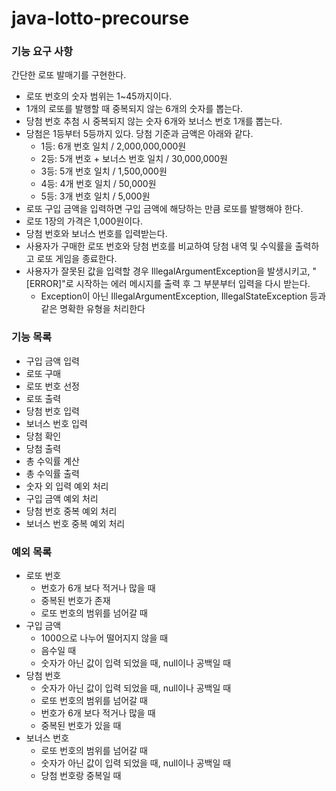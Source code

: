 # java-lotto-precourse

### 기능 요구 사항
간단한 로또 발매기를 구현한다.
- 로또 번호의 숫자 범위는 1~45까지이다.
- 1개의 로또를 발행할 때 중복되지 않는 6개의 숫자를 뽑는다.
- 당첨 번호 추첨 시 중복되지 않는 숫자 6개와 보너스 번호 1개를 뽑는다.
- 당첨은 1등부터 5등까지 있다. 당첨 기준과 금액은 아래와 같다.
  - 1등: 6개 번호 일치 / 2,000,000,000원
  - 2등: 5개 번호 + 보너스 번호 일치 / 30,000,000원
  - 3등: 5개 번호 일치 / 1,500,000원
  - 4등: 4개 번호 일치 / 50,000원
  - 5등: 3개 번호 일치 / 5,000원
- 로또 구입 금액을 입력하면 구입 금액에 해당하는 만큼 로또를 발행해야 한다.
- 로또 1장의 가격은 1,000원이다.
- 당첨 번호와 보너스 번호를 입력받는다.
- 사용자가 구매한 로또 번호와 당첨 번호를 비교하여 당첨 내역 및 수익률을 출력하고 로또 게임을 종료한다.
- 사용자가 잘못된 값을 입력할 경우 IllegalArgumentException을 발생시키고, "[ERROR]"로 시작하는 에러 메시지를 출력 후 그 부분부터 입력을 다시 받는다.
  - Exception이 아닌 IllegalArgumentException, IllegalStateException 등과 같은 명확한 유형을 처리한다

### 기능 목록
- 구입 금액 입력
- 로또 구매
- 로또 번호 선정
- 로또 출력
- 당첨 번호 입력
- 보너스 번호 입력
- 당첨 확인
- 당첨 출력
- 총 수익률 계산
- 총 수익률 출력
- 숫자 외 입력 예외 처리
- 구입 금액 예외 처리
- 당첨 번호 중복 예외 처리
- 보너스 번호 중복 예외 처리

### 예외 목록
- 로또 번호
  - 번호가 6개 보다 적거나 많을 때
  - 중복된 번호가 존재
  - 로또 번호의 범위를 넘어갈 때
- 구입 금액
  - 1000으로 나누어 떨어지지 않을 때
  - 음수일 때
  - 숫자가 아닌 값이 입력 되었을 때, null이나 공백일 때
- 당첨 번호
  - 숫자가 아닌 값이 입력 되었을 때, null이나 공백일 때
  - 로또 번호의 범위를 넘어갈 때
  - 번호가 6개 보다 적거나 많을 때
  - 중복된 번호가 있을 때
- 보너스 번호
  - 로또 번호의 범위를 넘어갈 때
  - 숫자가 아닌 값이 입력 되었을 때, null이나 공백일 때
  - 당첨 번호랑 중복일 때